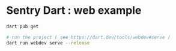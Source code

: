 # Sentry Dart : web example

```sh
dart pub get

# run the project ( see https://dart.dev/tools/webdev#serve ) 
dart run webdev serve --release
```
